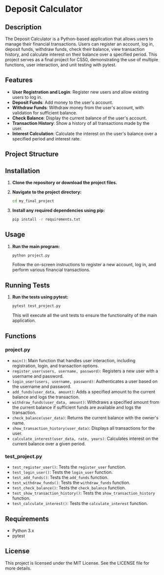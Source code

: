 # Deposit Calculator

## Description

The Deposit Calculator is a Python-based application that allows users to manage their financial transactions. Users can register an account, log in, deposit funds, withdraw funds, check their balance, view transaction history, and calculate interest on their balance over a specified period. This project serves as a final project for CS50, demonstrating the use of multiple functions, user interaction, and unit testing with pytest.

## Features

- **User Registration and Login**: Register new users and allow existing users to log in.
- **Deposit Funds**: Add money to the user's account.
- **Withdraw Funds**: Withdraw money from the user's account, with validation for sufficient balance.
- **Check Balance**: Display the current balance of the user's account.
- **Transaction History**: Show a history of all transactions made by the user.
- **Interest Calculation**: Calculate the interest on the user's balance over a specified period and interest rate.

## Project Structure


## Installation

1. **Clone the repository or download the project files.**
2. **Navigate to the project directory:**

    ```sh
    cd my_final_project
    ```

3. **Install any required dependencies using pip:**

    ```sh
    pip install -r requirements.txt
    ```

## Usage

1. **Run the main program:**

    ```sh
    python project.py
    ```

    Follow the on-screen instructions to register a new account, log in, and perform various financial transactions.

## Running Tests

1. **Run the tests using pytest:**

    ```sh
    pytest test_project.py
    ```

    This will execute all the unit tests to ensure the functionality of the main application.

## Functions

### project.py

- `main()`: Main function that handles user interaction, including registration, login, and transaction options.
- `register_user(users, username, password)`: Registers a new user with a username and password.
- `login_user(users, username, password)`: Authenticates a user based on the username and password.
- `add_funds(user_data, amount)`: Adds a specified amount to the current balance and logs the transaction.
- `withdraw_funds(user_data, amount)`: Withdraws a specified amount from the current balance if sufficient funds are available and logs the transaction.
- `check_balance(user_data)`: Returns the current balance with the owner's name.
- `show_transaction_history(user_data)`: Displays all transactions for the user.
- `calculate_interest(user_data, rate, years)`: Calculates interest on the current balance over a given period.

### test_project.py

- `test_register_user()`: Tests the `register_user` function.
- `test_login_user()`: Tests the `login_user` function.
- `test_add_funds()`: Tests the `add_funds` function.
- `test_withdraw_funds()`: Tests the `withdraw_funds` function.
- `test_check_balance()`: Tests the `check_balance` function.
- `test_show_transaction_history()`: Tests the `show_transaction_history` function.
- `test_calculate_interest()`: Tests the `calculate_interest` function.

## Requirements

- Python 3.x
- pytest

## License

This project is licensed under the MIT License. See the LICENSE file for more details.
